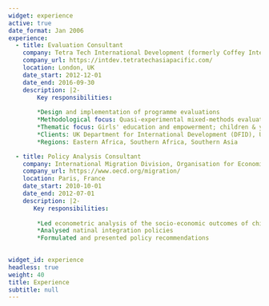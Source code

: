 ```yaml
---
widget: experience
active: true
date_format: Jan 2006
experience:
  - title: Evaluation Consultant
    company: Tetra Tech International Development (formerly Coffey International)
    company_url: https://intdev.tetratechasiapacific.com/
    location: London, UK
    date_start: 2012-12-01
    date_end: 2016-09-30
    description: |2-
        Key responsibilities:
        
        *Design and implementation of programme evaluations         
        *Methodological focus: Quasi-experimental mixed-methods evaluations
        *Thematic focus: Girls' education and empowerment; children & youth at risk
        *Clients: UK Department for International Development (DFID), USAID, Comic Relief
        *Regions: Eastern Africa, Southern Africa, Southern Asia

  - title: Policy Analysis Consultant
    company: International Migration Division, Organisation for Economic Co-operation and Development (OECD)
    company_url: https://www.oecd.org/migration/
    location: Paris, France
    date_start: 2010-10-01
    date_end: 2012-07-01
    description: |2-
       Key responsibilities:
          
        *Led econometric analysis of the socio-economic outcomes of children of migrants
        *Analysed natinal integration policies
        *Formulated and presented policy recommendations
                     

widget_id: experience
headless: true
weight: 40
title: Experience
subtitle: null
---
```

